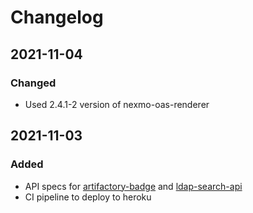 # Changelog

## 2021-11-04
### Changed
- Used 2.4.1-2 version of nexmo-oas-renderer

## 2021-11-03
### Added
- API specs for [artifactory-badge](https://github.com/devatherock/artifactory-badge) and [ldap-search-api](https://github.com/devatherock/ldap-search-api)
- CI pipeline to deploy to heroku